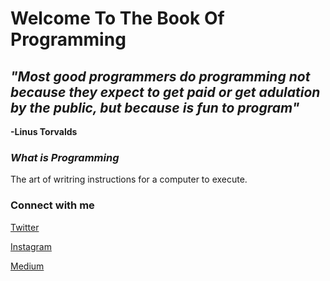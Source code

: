 # Welcome To The Book Of Programming

## _"Most good programmers do programming not because they expect to get paid or get adulation by the public, but because is fun to program"_

**-Linus Torvalds**

### ___What is Programming___

The art of writring instructions for a computer to execute.


### **Connect with me**

[Twitter](https://twitter.com/FullStackJQN)

[Instagram](https://www.instagram.com/j_queue_n/)

[Medium](https://jqn.medium.com/)